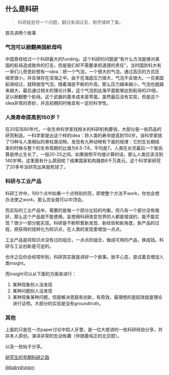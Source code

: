 ## 什么是科研

> 科研就是将一个问题，翻过来调过去，掰开揉碎了看。



首先讲两个故事



### 气泡可以掀翻美国航母吗

中国曾经给过一个科研最大的funding，这个科研的问题是“有什么方法能够对美国的航母造成致命的打击，但是我们却不需要承担道德的责任”。当时国防科大有一哥们儿奇思妙想有一idea：把一个气泡，一个很大的气泡，通过高压的方式压缩至很小，并且保存在深海之中。由于在海底压力很大，气泡不会很大。一旦美国航母经过，就释放改气泡，随着海拔不断的升高，那么压力越来越小，气泡也就越来越大，最后通过相关的理论计算，这个气泡到达海平面能够达到航母的20倍，足以掀翻整个航母。这个武器的基本成本是零蛋。虽然最后没有实现，但是这个idea非常的奇妙，并且初期的时候具有一定的科学性。



### 人类寿命提高到150岁？

在20实际80年代，一些生命科学家找相关的科研机构要钱，大部分是一些药品的研究制造。一科学家提出这个样的idea：将人类的寿命提高到150岁。该科学家挑了13种与人类相似的脊柱类动物，发现有九种动物有下面的规律：它的生长期结束的时候与整个的生命周期的比值为6.5-7.8，平均是7。人类在长完最后一个智齿算是停止生长了，一般20-25之间。如果按照平均值计算的话，那么人类应该活到140岁啊，这里面有什么原因呢？结果国家机构拨款6千万美元，这个科学家研究了20多年没研究出来就死球了。



### 科研与工业产品

科研工作中，100个点中如果一个点特别的亮，即使整个方法不work，你也会想办法使之work，那么完全就可以中顶会。

而实际的工业产品中，需要的是每一个部分比较的均衡，但凡有一个部分没有做好，那么这个产品就不能使用。妄想用科研改变世界的人都是错误的，能不能实现？很少一部分能实现。科研是不断积累新发现、新经验和新角度，新产品的过程，把获得的钱转化为知识点，在人类的发现里增加一点点。

工业产品是将知识点没有过的组合，一点点的组合，做成可用的产品，换成钱。科研与工业创新是可逆的。



也许之后你会经常听到，科研其实就是讲好一个故事。放平心态，尝试着去增加人类insight。

而insight可以从下面的方面来进行：

1. 某种现象别人没发现
2. 某种问题别人没发现
3. 某种现象某种问题，但是解决思路有创新，有奇效。最理想的是起效就是理论进行证明。大部分的实验是没有groundtruth。





### 其他

上面的只是在一次paper讨论中拾人牙慧，是一位大佬讲的一些科研经验分享，并非本人原创。演讲非常的生动有趣（伴随着纯正的北京腔）。

以及一些帖子分享。

[研究生的早期科研之路](https://mp.weixin.qq.com/s/MDB_er6rfKhXkDp-m1w-tg)

[@babydragon](<https://github.com/baolintian>)


